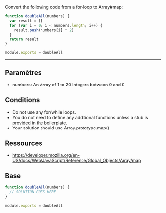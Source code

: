 Convert the following code from a for-loop to Array#map:

```js
function doubleAll(numbers) {
  var result = []
  for (var i = 0; i < numbers.length; i++) {
    result.push(numbers[i] * 2)
  }
  return result
}

module.exports = doubleAll
```

----------------------------------------------------------------------
## Paramètres

* numbers: An Array of 1 to 20 Integers between 0 and 9

## Conditions

* Do not use any for/while loops.
* You do not need to define any additional functions
 unless a stub is provided in the boilerplate.
* Your solution should use Array.prototype.map()

## Ressources

* https://developer.mozilla.org/en-US/docs/Web/JavaScript/Reference/Global_Objects/Array/map

## Base

```js
function doubleAll(numbers) {
  // SOLUTION GOES HERE
}

module.exports = doubleAll
```
